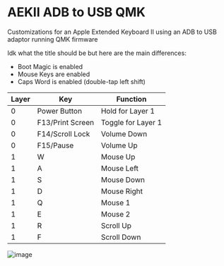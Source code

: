 # AEKII ADB to USB QMK

Customizations for an Apple Extended Keyboard II using an ADB to USB adaptor running QMK firmware

Idk what the title should be but here are the main differences:

* Boot Magic is enabled
* Mouse Keys are enabled
* Caps Word is enabled (double-tap left shift)

| Layer | Key              | Function           |
|-------|------------------|--------------------|
| 0     | Power Button     | Hold for Layer 1   |
| 0     | F13/Print Screen | Toggle for Layer 1 |
| 0     | F14/Scroll Lock  | Volume Down        |
| 0     | F15/Pause        | Volume Up          |
| 1     | W                | Mouse Up           |
| 1     | A                | Mouse Left         |
| 1     | S                | Mouse Down         |
| 1     | D                | Mouse Right        |
| 1     | Q                | Mouse 1            |
| 1     | E                | Mouse 2            |
| 1     | R                | Scroll Up          |
| 1     | F                | Scroll Down        |

![image](https://github.com/user-attachments/assets/049adf9c-65a0-494e-a337-9c72889d5bef)
